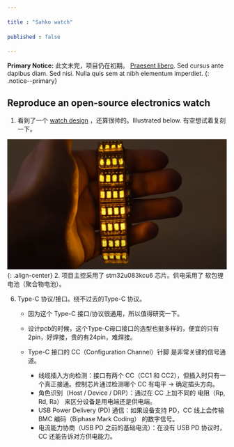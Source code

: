 ```yaml
---

title : "Sahko watch"

published : false

---
```





**Primary Notice:** 此文未完，项目仍在初期。 [Praesent libero](#). Sed cursus ante dapibus diam. Sed nisi. Nulla quis sem at nibh elementum imperdiet.
{: .notice--primary}


## Reproduce an open-source electronics watch

1. 看到了一个 [watch design](https://www.youtube.com/watch?v=dBEupkQBFis) ，还算很帅的。Illustrated below. 有空想试着复刻一下。

![image-center](/assets/images/watch.png){: .align-center}
2. 项目主控采用了 stm32u083kcu6 芯片。供电采用了 软包锂电池（聚合物电池）。







6. Type-C 协议/接口。绕不过去的Type-C 协议。

    - 因为这个 Type-C 接口/协议很通用，所以值得研究一下。
    - 设计pcb的时候，这个Type-C母口接口的选型也挺多样的，便宜的只有2pin，好焊接，贵的有24pin，难焊接。
    - Type-C 接口的 CC（Configuration Channel）针脚 是非常关键的信号通道。
        
        - 线缆插入方向检测：接口有两个 CC（CC1 和 CC2），但插入时只有一个真正接通。控制芯片通过检测哪个 CC 有电平 → 确定插头方向。
        - 角色识别（Host / Device / DRP）：通过在 CC 上加不同的 电阻（Rp, Rd, Ra） 来区分设备是用电端还是供电端。
        - USB Power Delivery (PD) 通信：如果设备支持 PD，CC 线上会传输 BMC 编码（Biphase Mark Coding） 的数字信号。
        - 电流能力协商（USB PD 之前的基础电流）：在没有 USB PD 协议时，CC 还能告诉对方供电能力。
